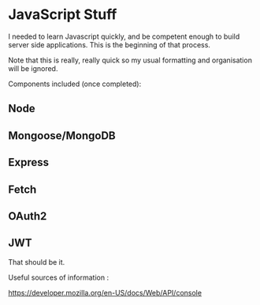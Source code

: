 # JavaScript Stuff

I needed to learn Javascript quickly, and be competent enough to build server side applications.
This is the beginning of that process. 

Note that this is really, really quick so my usual formatting and organisation will be ignored.

Components included (once completed):

## Node
## Mongoose/MongoDB
## Express
## Fetch
## OAuth2
## JWT

That should be it.

Useful sources of information :

https://developer.mozilla.org/en-US/docs/Web/API/console
